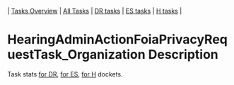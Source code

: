 | [Tasks Overview](tasks-overview.md) | [All Tasks](../alltasks.md) | [DR tasks](../docs-DR/tasklist.md) | [ES tasks](../docs-ES/tasklist.md) | [H tasks](../docs-H/tasklist.md) |

# HearingAdminActionFoiaPrivacyRequestTask_Organization Description

Task stats [for DR](../docs-DR/HearingAdminActionFoiaPrivacyRequestTask_Organization.md), [for ES](../docs-ES/HearingAdminActionFoiaPrivacyRequestTask_Organization.md), [for H](../docs-H/HearingAdminActionFoiaPrivacyRequestTask_Organization.md) dockets.

